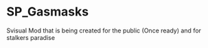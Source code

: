 # SP_Gasmasks

Svisual Mod that is being created for the public (Once ready) and for stalkers paradise
